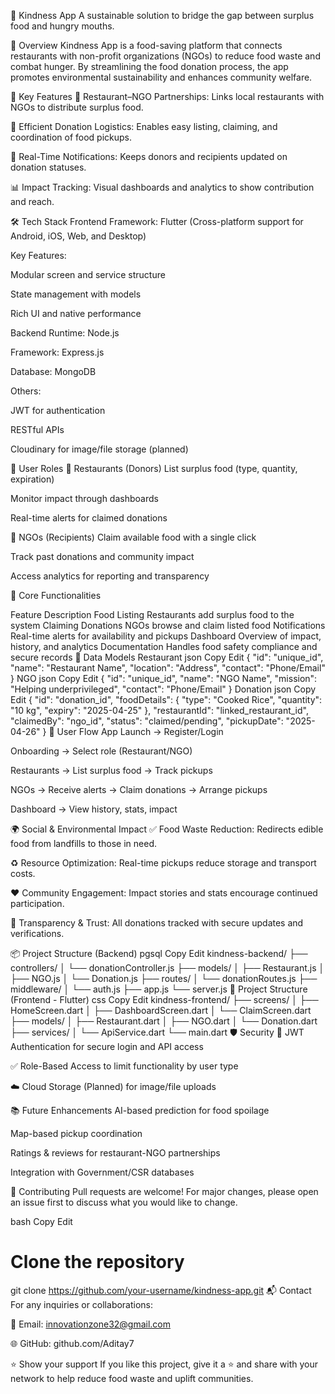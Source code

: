 🌱 Kindness App
A sustainable solution to bridge the gap between surplus food and hungry mouths.

📖 Overview
Kindness App is a food-saving platform that connects restaurants with non-profit organizations (NGOs) to reduce food waste and combat hunger. By streamlining the food donation process, the app promotes environmental sustainability and enhances community welfare.

🚀 Key Features
🏢 Restaurant–NGO Partnerships: Links local restaurants with NGOs to distribute surplus food.

🚚 Efficient Donation Logistics: Enables easy listing, claiming, and coordination of food pickups.

🔔 Real-Time Notifications: Keeps donors and recipients updated on donation statuses.

📊 Impact Tracking: Visual dashboards and analytics to show contribution and reach.

🛠️ Tech Stack
Frontend
Framework: Flutter (Cross-platform support for Android, iOS, Web, and Desktop)

Key Features:

Modular screen and service structure

State management with models

Rich UI and native performance

Backend
Runtime: Node.js

Framework: Express.js

Database: MongoDB

Others:

JWT for authentication

RESTful APIs

Cloudinary for image/file storage (planned)

👤 User Roles
🏨 Restaurants (Donors)
List surplus food (type, quantity, expiration)

Monitor impact through dashboards

Real-time alerts for claimed donations

🏢 NGOs (Recipients)
Claim available food with a single click

Track past donations and community impact

Access analytics for reporting and transparency

🧩 Core Functionalities

Feature	Description
Food Listing	Restaurants add surplus food to the system
Claiming Donations	NGOs browse and claim listed food
Notifications	Real-time alerts for availability and pickups
Dashboard	Overview of impact, history, and analytics
Documentation	Handles food safety compliance and secure records
🧱 Data Models
Restaurant
json
Copy
Edit
{
  "id": "unique_id",
  "name": "Restaurant Name",
  "location": "Address",
  "contact": "Phone/Email"
}
NGO
json
Copy
Edit
{
  "id": "unique_id",
  "name": "NGO Name",
  "mission": "Helping underprivileged",
  "contact": "Phone/Email"
}
Donation
json
Copy
Edit
{
  "id": "donation_id",
  "foodDetails": {
    "type": "Cooked Rice",
    "quantity": "10 kg",
    "expiry": "2025-04-25"
  },
  "restaurantId": "linked_restaurant_id",
  "claimedBy": "ngo_id",
  "status": "claimed/pending",
  "pickupDate": "2025-04-26"
}
🔄 User Flow
App Launch → Register/Login

Onboarding → Select role (Restaurant/NGO)

Restaurants → List surplus food → Track pickups

NGOs → Receive alerts → Claim donations → Arrange pickups

Dashboard → View history, stats, impact

🌍 Social & Environmental Impact
✅ Food Waste Reduction: Redirects edible food from landfills to those in need.

♻️ Resource Optimization: Real-time pickups reduce storage and transport costs.

❤️ Community Engagement: Impact stories and stats encourage continued participation.

🔐 Transparency & Trust: All donations tracked with secure updates and verifications.

📦 Project Structure (Backend)
pgsql
Copy
Edit
kindness-backend/
├── controllers/
│   └── donationController.js
├── models/
│   ├── Restaurant.js
│   ├── NGO.js
│   └── Donation.js
├── routes/
│   └── donationRoutes.js
├── middleware/
│   └── auth.js
├── app.js
└── server.js
📱 Project Structure (Frontend - Flutter)
css
Copy
Edit
kindness-frontend/
├── screens/
│   ├── HomeScreen.dart
│   ├── DashboardScreen.dart
│   └── ClaimScreen.dart
├── models/
│   ├── Restaurant.dart
│   ├── NGO.dart
│   └── Donation.dart
├── services/
│   └── ApiService.dart
└── main.dart
🛡️ Security
🔐 JWT Authentication for secure login and API access

✅ Role-Based Access to limit functionality by user type

☁️ Cloud Storage (Planned) for image/file uploads

📚 Future Enhancements
AI-based prediction for food spoilage

Map-based pickup coordination

Ratings & reviews for restaurant-NGO partnerships

Integration with Government/CSR databases

🤝 Contributing
Pull requests are welcome! For major changes, please open an issue first to discuss what you would like to change.

bash
Copy
Edit
# Clone the repository
git clone https://github.com/your-username/kindness-app.git
📬 Contact
For any inquiries or collaborations:

📧 Email: innovationzone32@gmail.com

🌐 GitHub: github.com/Aditay7

⭐ Show your support
If you like this project, give it a ⭐ and share with your network to help reduce food waste and uplift communities.
